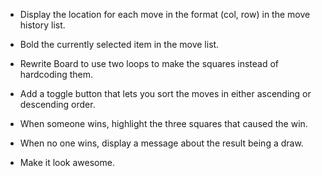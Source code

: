 - Display the location for each move in the format (col, row) in the move history list.

- Bold the currently selected item in the move list.

- Rewrite Board to use two loops to make the squares instead of hardcoding them.

- Add a toggle button that lets you sort the moves in either ascending or descending order.

- When someone wins, highlight the three squares that caused the win.

- When no one wins, display a message about the result being a draw.

- Make it look awesome.
